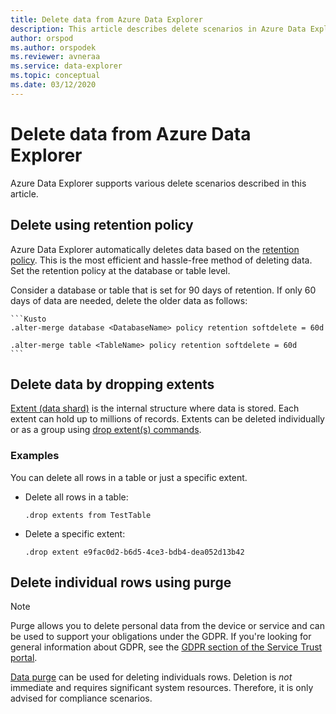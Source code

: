 ```yaml
---
title: Delete data from Azure Data Explorer
description: This article describes delete scenarios in Azure Data Explorer, including purge, dropping extents and retention based deletes.
author: orspod
ms.author: orspodek
ms.reviewer: avneraa
ms.service: data-explorer
ms.topic: conceptual
ms.date: 03/12/2020
---
```


# Delete data from Azure Data Explorer

Azure Data Explorer supports various delete scenarios described in this article. 

## Delete using retention policy

Azure Data Explorer automatically deletes data based on the [retention policy](/azure/kusto/management/retentionpolicy). This is the most efficient and hassle-free method of deleting data. Set the retention policy at the database or table level.

Consider a database or table that is set for 90 days of retention. If only 60 days of data are needed, delete the older data as follows:

    ```Kusto
    .alter-merge database <DatabaseName> policy retention softdelete = 60d

    .alter-merge table <TableName> policy retention softdelete = 60d
    ```

## Delete data by dropping extents

[Extent (data shard)](/azure/kusto/management/extents-overview) is the internal structure where data is stored. Each extent can hold up to millions of records. Extents can be deleted individually or as a group using [drop extent(s) commands](/azure/kusto/management/extents-commands#drop-extents). 

### Examples

You can delete all rows in a table or just a specific extent.

* Delete all rows in a table:

    ```Kusto
    .drop extents from TestTable
    ```

* Delete a specific extent:

    ```Kusto
    .drop extent e9fac0d2-b6d5-4ce3-bdb4-dea052d13b42
    ```

## Delete individual rows using purge

> [!NOTE]
> Purge allows you to delete personal data from the device or service and can be used to support your obligations under the GDPR. If you're looking for general information about GDPR, see the [GDPR section of the Service Trust portal](https://servicetrust.microsoft.com/ViewPage/GDPRGetStarted).

[Data purge](/azure/kusto/management/data-purge) can be used for deleting individuals rows. Deletion is *not* immediate and requires significant system resources. Therefore, it is only advised for compliance scenarios.  

